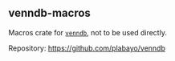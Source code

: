 ## venndb-macros

Macros crate for [`venndb`](https://crates.io/crates/venndb), not to be used directly.

Repository: https://github.com/plabayo/venndb
